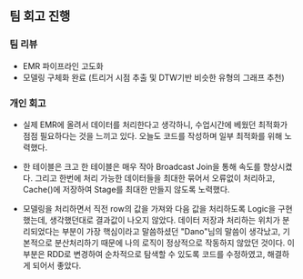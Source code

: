## 팀 회고 진행

### 팀 리뷰

- EMR 파이프라인 고도화
- 모델링 구체화 완료 (트리거 시점 추출 및 DTW기반 비슷한 유형의 그래프 추천)

### 개인 회고

- 실제 EMR에 올려서 데이터를 처리한다고 생각하니, 수업시간에 베웠던 최적화가 점점 필요하다는 것을 느끼고 있다. 오늘도 코드를 작성하며 일부 최적화를 위해 노력했다.

- 한 테이블은 크고 한 테이블은 매우 작아 Broadcast Join을 통해 속도를 향상시켰다. 그리고 한번에 처리 가능한 데이터들을 최대한 묶어서 오류없이 처리하고, Cache()에 저장하여 Stage를 최대한 만들지 않도록 노력했다.

- 모델링을 처리하면서 직전 row의 값을 가져와 다음 값을 처리하도록 Logic을 구현했는데, 생각했던대로 결과값이 나오지 않았다. 데이터 저장과 처리하는 위치가 분리되었다는 부분이 가장 핵심이라고 말씀하셨던 "Dano"님의 말씀이 생각났고, 기본적으로 분산처리하기 때문에 나의 로직이 정상적으로 작동하지 않았던 것이다. 이부분은 RDD로 변경하여 순차적으로 탐색할 수 있도록 코드를 수정하였고, 해결하게 되어서 좋았다.
